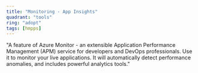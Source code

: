 ```yaml
---
title: "Monitoring - App Insights"
quadrant: "tools"
ring: "adopt"
tags: [hmpps]
---
```


"A feature of Azure Monitor - an extensible Application Performance Management (APM) service for developers and DevOps professionals. Use it to monitor your live applications. It will automatically detect performance anomalies, and includes powerful analytics tools."

